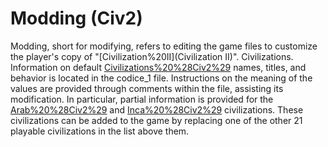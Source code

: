 # Modding (Civ2)

Modding, short for modifying, refers to editing the game files to customize the player's copy of "[Civilization%20II](Civilization II)".
Civilizations.
Information on default [Civilizations%20%28Civ2%29](civilization) names, titles, and behavior is located in the codice_1 file. Instructions on the meaning of the values are provided through comments within the file, assisting its modification.
In particular, partial information is provided for the [Arab%20%28Civ2%29](Arab) and [Inca%20%28Civ2%29](Inca) civilizations. These civilizations can be added to the game by replacing one of the other 21 playable civilizations in the list above them.
